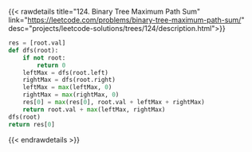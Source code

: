 {{< rawdetails title="124. Binary Tree Maximum Path Sum" link="https://leetcode.com/problems/binary-tree-maximum-path-sum/" 
	desc="projects/leetcode-solutions/trees/124/description.html">}}
```python
res = [root.val]
def dfs(root):
    if not root:
        return 0
    leftMax = dfs(root.left)
    rightMax = dfs(root.right)
    leftMax = max(leftMax, 0)
    rightMax = max(rightMax, 0)
    res[0] = max(res[0], root.val + leftMax + rightMax)
    return root.val + max(leftMax, rightMax)
dfs(root)
return res[0]
```


{{< endrawdetails >}}